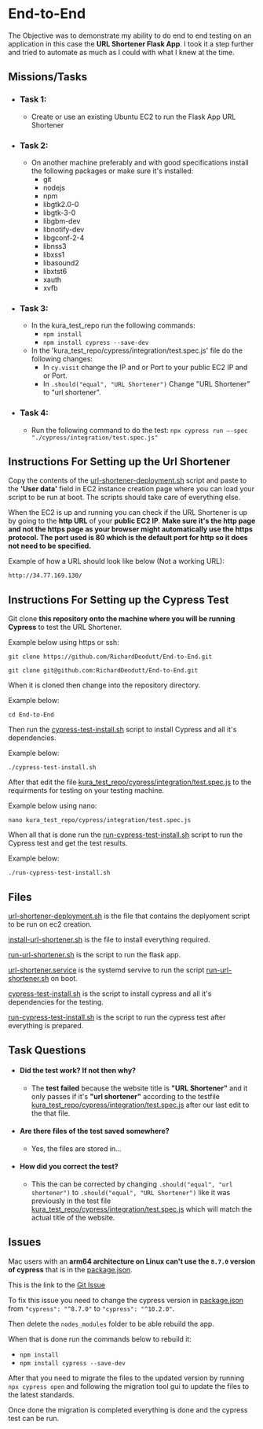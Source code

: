 # End-to-End

The Objective was to demonstrate my ability to do end to end testing on an application in this case the **URL Shortener Flask App**. 
I took it a step further and tried to automate as much as I could with what I knew at the time. 

## Missions/Tasks

- ### Task 1: 
    - Create or use an existing Ubuntu EC2 to run the Flask App URL Shortener

- ### Task 2: 
    - On another machine preferably and with good specifications install the following packages or make sure it's installed: 
        - git
        - nodejs
        - npm
        - libgtk2.0-0
        - libgtk-3-0
        - libgbm-dev
        - libnotify-dev
        - libgconf-2-4
        - libnss3
        - libxss1
        - libasound2
        - libxtst6
        - xauth
        - xvfb

- ### Task 3: 
    - In the kura_test_repo run the following commands: 
        - `npm install` 
        - `npm install cypress --save-dev` 
    - In the 'kura_test_repo/cypress/integration/test.spec.js' file do the following changes: 
        - In `cy.visit` change the IP and or Port to your public EC2 IP and or Port. 
        - In `.should("equal", "URL Shortener")` Change "URL Shortener" to "url shortener". 

- ### Task 4: 
    - Run the following command to do the test: 
        `npx cypress run –-spec "./cypress/integration/test.spec.js"` 

## Instructions For Setting up the Url Shortener

Copy the contents of the [url-shortener-deployment.sh](https://github.com/RichardDeodutt/End-to-End/blob/main/url-shortener-deployment.sh) script and paste to the **'User data'** field in EC2 instance creation page where you can load your script to be run at boot. The scripts should take care of everything else. 

When the EC2 is up and running you can check if the URL Shortener is up by going to the **http URL** of your **public EC2 IP**. **Make sure it's the http page and not the https page as your browser might automatically use the https protocol. The port used is 80 which is the default port for http so it does not need to be specified.** 

Example of how a URL should look like below (Not a working URL): 

`http://34.77.169.130/`

## Instructions For Setting up the Cypress Test

Git clone **this repository onto the machine where you will be running Cypress** to test the URL Shortener. 

Example below using https or ssh: 

`git clone https://github.com/RichardDeodutt/End-to-End.git`

`git clone git@github.com:RichardDeodutt/End-to-End.git`

When it is cloned then change into the repository directory.

Example below: 

`cd End-to-End`

Then run the [cypress-test-install.sh](https://github.com/RichardDeodutt/End-to-End/blob/main/run-cypress-test-install.sh) script to install Cypress and all it's dependencies. 

Example below:

`./cypress-test-install.sh`

After that edit the file [kura_test_repo/cypress/integration/test.spec.js](https://github.com/RichardDeodutt/End-to-End/blob/main/kura_test_repo/cypress/integration/test.spec.js) to the requirments for testing on your testing machine. 

Example below using nano:

`nano kura_test_repo/cypress/integration/test.spec.js`

When all that is done run the [run-cypress-test-install.sh](https://github.com/RichardDeodutt/End-to-End/blob/main/run-cypress-test-install.sh) script to run the Cypress test and get the test results. 

Example below:

`./run-cypress-test-install.sh`

## Files

[url-shortener-deployment.sh](https://github.com/RichardDeodutt/End-to-End/blob/main/url-shortener-deployment.sh) is the file that contains the deplyoment script to be run on ec2 creation. 

[install-url-shortener.sh](https://github.com/RichardDeodutt/End-to-End/blob/main/install-url-shortener.sh) is the file to install everything required. 

[run-url-shortener.sh](https://github.com/RichardDeodutt/End-to-End/blob/main/run-url-shortener.sh) is the script to run the flask app. 

[url-shortener.service](https://github.com/RichardDeodutt/End-to-End/blob/main/url-shortener.service) is the systemd servive to run the script [run-url-shortener.sh](https://github.com/RichardDeodutt/End-to-End/blob/main/run-url-shortener.sh) on boot. 

[cypress-test-install.sh](https://github.com/RichardDeodutt/End-to-End/blob/main/cypress-test-install.sh) is the script to install cypress and all it's dependencies for the testing. 

[run-cypress-test-install.sh](https://github.com/RichardDeodutt/End-to-End/blob/main/run-cypress-test-install.sh) is the script to run the cypress test after everything is prepared. 

## Task Questions

- #### Did the test work? If not then why?
    - The **test failed** because the website title is **"URL Shortener"** and it only passes if it's **"url shortener"** according to the testfile [kura_test_repo/cypress/integration/test.spec.js](https://github.com/RichardDeodutt/End-to-End/blob/main/kura_test_repo/cypress/integration/test.spec.js) after our last edit to the that file. 

- #### Are there files of the test saved somewhere?
    - Yes, the files are stored in...

- #### How did you correct the test?
    - This the can be corrected by changing `.should("equal", "url shortener")` to `.should("equal", "URL Shortener")` like it was previously in the test file [kura_test_repo/cypress/integration/test.spec.js](https://github.com/RichardDeodutt/End-to-End/blob/main/kura_test_repo/cypress/integration/test.spec.js) which will match the actual title of the website. 

## Issues

Mac users with an **arm64 architecture on Linux can't use the `8.7.0` version of cypress** that is in the [package.json](https://github.com/RichardDeodutt/End-to-End/blob/main/kura_test_repo/package.json). 

This is the link to the [Git Issue](https://github.com/cypress-io/cypress/issues/4478)

To fix this issue you need to change the cypress version in [package.json](https://github.com/RichardDeodutt/End-to-End/blob/main/kura_test_repo/package.json) from `"cypress": "^8.7.0"` to `"cypress": "^10.2.0"`.

Then delete the `nodes_modules` folder to be able rebuild the app. 

When that is done run the commands below to rebuild it: 

- `npm install` 
- `npm install cypress --save-dev` 

After that you need to migrate the files to the updated version by running `npx cypress open` and following the migration tool gui to update the files to the latest standards. 

Once done the migration is completed everything is done and the cypress test can be run. 